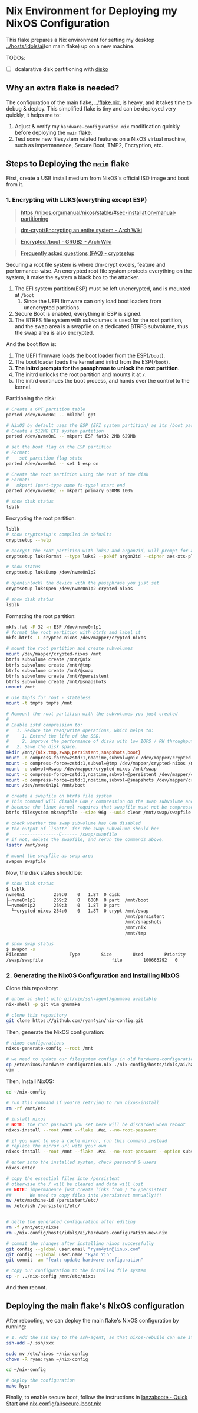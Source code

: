 # Nix Environment for Deploying my NixOS Configuration

This flake prepares a Nix environment for setting my desktop [../hosts/idols/ai](../hosts/idols/ai/)(on main flake) up on a new machine.

TODOs:

- [ ] dcalarative disk partitioning with [disko](https://github.com/nix-community/disko)

## Why an extra flake is needed?

The configuration of the main flake, [../flake.nix](../flake.nix), is heavy, and it takes time to debug & deploy.
This simplified flake is tiny and can be deployed very quickly, it helps me to:

1. Adjust & verify my `hardware-configuration.nix` modification quickly before deploying the `main` flake.
2. Test some new filesystem related features on a NixOS virtual machine, such as impermanence, Secure Boot, TMP2, Encryption, etc.

## Steps to Deploying the `main` flake

First, create a USB install medium from NixOS's official ISO image and boot from it.

### 1. Encrypting with LUKS(everything except ESP)

> https://nixos.org/manual/nixos/stable/#sec-installation-manual-partitioning

> [dm-crypt/Encrypting an entire system - Arch Wiki](https://wiki.archlinux.org/title/Dm-crypt/Encrypting_an_entire_system)

> [Encrypted /boot - GRUB2 - Arch Wiki](https://wiki.archlinux.org/title/GRUB#Encrypted_/boot)

> [Frequently asked questions (FAQ) - cryptsetup](https://gitlab.com/cryptsetup/cryptsetup/wikis/FrequentlyAskedQuestions)

Securing a root file system is where dm-crypt excels, feature and performance-wise. 
An encrypted root file system protects everything on the system, it make the system a black box to the attacker.

1. The EFI system partition(ESP) must be left unencrypted, and is mounted at `/boot`
    1. Since the UEFI firmware can only load boot loaders from unencrypted partitions.
2. Secure Boot is enabled, everything in ESP is signed.
3. The BTRFS file system with subvolumes is used for the root partition, and the swap area is a swapfile on a dedicated BTRFS subvolume, thus the swap area is also encrypted.

And the boot flow is:

1. The UEFI firmware loads the boot loader from the ESP(`/boot`).
2. The boot loader loads the kernel and initrd from the ESP(`/boot`).
3. **The initrd prompts for the passphrase to unlock the root partition**.
4. The initrd unlocks the root partition and mounts it at `/`.
5. The initrd continues the boot process, and hands over the control to the kernel.

Partitioning the disk:

```bash
# Create a GPT partition table
parted /dev/nvme0n1 -- mklabel gpt

# NixOS by default uses the ESP (EFI system partition) as its /boot partition
# Create a 512MB EFI system partition
parted /dev/nvme0n1 -- mkpart ESP fat32 2MB 629MB

# set the boot flag on the ESP partition
# Format:
#    set partition flag state
parted /dev/nvme0n1 -- set 1 esp on

# Create the root partition using the rest of the disk
# Format: 
#   mkpart [part-type name fs-type] start end
parted /dev/nvme0n1 -- mkpart primary 630MB 100% 

# show disk status
lsblk
```

Encrypting the root partition:

```bash
lsblk
# show cryptsetup's compiled in defualts
cryptsetup --help

# encrypt the root partition with luks2 and argon2id, will prompt for a passphrase, which will be used to unlock the partition.
cryptsetup luksFormat --type luks2 --pbkdf argon2id --cipher aes-xts-plain64 --key-size 512 --hash sha512 /dev/nvme0n1p2

# show status
cryptsetup luksDump /dev/nvme0n1p2

# open(unlock) the device with the passphrase you just set
cryptsetup luksOpen /dev/nvme0n1p2 crypted-nixos

# show disk status
lsblk
```

Formatting the root partition:

```bash
mkfs.fat -F 32 -n ESP /dev/nvme0n1p1
# format the root partition with btrfs and label it
mkfs.btrfs -L crypted-nixos /dev/mapper/crypted-nixos 

# mount the root partition and create subvolumes
mount /dev/mapper/crypted-nixos /mnt
btrfs subvolume create /mnt/@nix
btrfs subvolume create /mnt/@tmp
btrfs subvolume create /mnt/@swap
btrfs subvolume create /mnt/@persistent
btrfs subvolume create /mnt/@snapshots
umount /mnt

# Use tmpfs for root - stateless
mount -t tmpfs tmpfs /mnt

# Remount the root partition with the subvolumes you just created
# 
# Enable zstd compression to:
#   1. Reduce the read/write operations, which helps to:
#     1. Extend the life of the SSD.
#     2. improve the performance of disks with low IOPS / RW throughput, such as HDD and SATA SSD.
#   2. Save the disk space.
mkdir /mnt/{nix,tmp,swap,persistent,snapshots,boot}
mount -o compress-force=zstd:1,noatime,subvol=@nix /dev/mapper/crypted-nixos /mnt/nix
mount -o compress-force=zstd:1,subvol=@tmp /dev/mapper/crypted-nixos /mnt/tmp
mount -o subvol=@swap /dev/mapper/crypted-nixos /mnt/swap
mount -o compress-force=zstd:1,noatime,subvol=@persistent /dev/mapper/crypted-nixos /mnt/persistent
mount -o compress-force=zstd:1,noatime,subvol=@snapshots /dev/mapper/crypted-nixos /mnt/snapshots
mount /dev/nvme0n1p1 /mnt/boot

# create a swapfile on btrfs file system
# This command will disable CoW / compression on the swap subvolume and then create a swapfile.
# because the linux kernel requires that swapfile must not be compressed or have copy-on-write(CoW) enabled.
btrfs filesystem mkswapfile --size 96g --uuid clear /mnt/swap/swapfile

# check whether the swap subvolume has CoW disabled
# the output of `lsattr` for the swap subvolume should be:
#    ---------------C------ /swap/swapfile
# if not, delete the swapfile, and rerun the commands above.
lsattr /mnt/swap

# mount the swapfile as swap area
swapon swapfile
```

Now, the disk status should be:

```bash
# show disk status
$ lsblk
nvme0n1           259:0    0   1.8T  0 disk  
├─nvme0n1p1       259:2    0   600M  0 part  /mnt/boot
└─nvme0n1p2       259:3    0   1.8T  0 part  
  └─crypted-nixos 254:0    0   1.8T  0 crypt /mnt/swap
                                             /mnt/persistent
                                             /mnt/snapshots
                                             /mnt/nix
                                             /mnt/tmp

# show swap status
$ swapon -s
Filename				Type		Size		Used		Priority
/swap/swapfile                          file		100663292	0		-2
```

### 2. Generating the NixOS Configuration and Installing NixOS

Clone this repository:

```bash
# enter an shell with git/vim/ssh-agent/gnumake available
nix-shell -p git vim gnumake

# clone this repository
git clone https://github.com/ryan4yin/nix-config.git
```

Then, generate the NixOS configuration:

```bash
# nixos configurations
nixos-generate-config --root /mnt

# we need to update our filesystem configs in old hardware-configuration.nix according to the generated one.
cp /etc/nixos/hardware-configuration.nix ./nix-config/hosts/idols/ai/hardware-configuration-new.nix
vim .
```

Then, Install NixOS:

```bash
cd ~/nix-config

# run this command if you're retrying to run nixos-install
rm -rf /mnt/etc

# install nixos
# NOTE: the root password you set here will be discarded when reboot
nixos-install --root /mnt --flake .#ai --no-root-password

# if you want to use a cache mirror, run this command instead
# replace the mirror url with your own
nixos-install --root /mnt --flake .#ai --no-root-password --option substituters "https://mirror.sjtu.edu.cn/nix-channels/store"

# enter into the installed system, check password & users
nixos-enter

# copy the essential files into /persistent
# otherwise the / will be cleared and data will lost
## NOTE: impermanence just create links from / to /persistent
##       We need to copy files into /persistent manually!!!
mv /etc/machine-id /persistent/etc/
mv /etc/ssh /persistent/etc/


# delte the generated configuration after editing
rm -f /mnt/etc/nixos
rm ~/nix-config/hosts/idols/ai/hardware-configuration-new.nix

# commit the changes after installing nixos successfully
git config --global user.email "ryan4yin@linux.com"
git config --global user.name "Ryan Yin"
git commit -am "feat: update hardware-configuration"

# copy our configuration to the installed file system
cp -r ../nix-config /mnt/etc/nixos
```

And then reboot.


## Deploying the main flake's NixOS configuration

After rebooting, we can deploy the main flake's NixOS configuration by running:

```bash
# 1. Add the ssh key to the ssh-agent, so that nixos-rebuild can use it to pull my private git repositories.
ssh-add ~/.ssh/xxx

sudo mv /etc/nixos ~/nix-config
chown -R ryan:ryan ~/nix-config

cd ~/nix-config

# deploy the configuration
make hypr
```

Finally, to enable secure boot, follow the instructions in [lanzaboote - Quick Start](https://github.com/nix-community/lanzaboote/blob/master/docs/QUICK_START.md) and [nix-config/ai/secure-boot.nix](https://github.com/ryan4yin/nix-config/blob/main/hosts/idols/ai/secureboot.nix)
